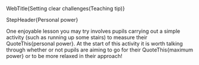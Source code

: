 WebTitle{Setting clear challenges(Teaching tip)}

StepHeader{Personal power}

One enjoyable lesson you may try involves pupils carrying out a simple activity (such as running up some stairs) to measure their QuoteThis{personal power}. At the start of this activity it is worth talking through whether or not pupils are aiming to go for their QuoteThis{maximum power} or to be more relaxed in their approach!

